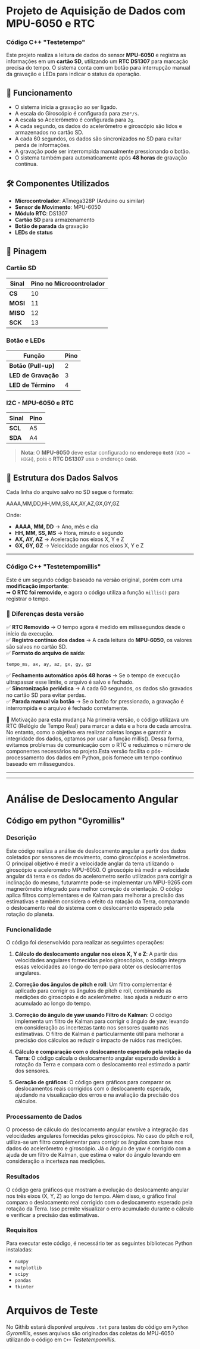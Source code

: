 # Projeto de Aquisição de Dados com MPU-6050 e RTC

### Código C++ "Testetempo"

Este projeto realiza a leitura de dados do sensor **MPU-6050** e registra as informações em um **cartão SD**, utilizando um **RTC DS1307** para marcação precisa do tempo. O sistema conta com um botão para interrupção manual da gravação e LEDs para indicar o status da operação.

## 🚀 **Funcionamento**
- O sistema inicia a gravação ao ser ligado.
- A escala do Giroscópio é configurada para ``250°/s``.
- A escala so Acelerômetro é configurada para ``2g``.
- A cada segundo, os dados do acelerômetro e giroscópio são lidos e armazenados no cartão SD.
- A cada 60 segundos, os dados são sincronizados no SD para evitar perda de informações.
- A gravação pode ser interrompida manualmente pressionando o botão.
- O sistema também para automaticamente após **48 horas** de gravação contínua.

## 🛠 **Componentes Utilizados**
- **Microcontrolador**: ATmega328P (Arduino ou similar)
- **Sensor de Movimento**: MPU-6050
- **Módulo RTC**: DS1307
- **Cartão SD** para armazenamento
- **Botão de parada** da gravação
- **LEDs de status**

## 🔌 **Pinagem**
### **Cartão SD**
| Sinal  | Pino no Microcontrolador |
|--------|-------------------------|
| **CS**  | 10 |
| **MOSI** | 11 |
| **MISO** | 12 |
| **SCK**  | 13 |

### **Botão e LEDs**
| Função  | Pino |
|---------|------|
| **Botão (Pull-up)** | 2 |
| **LED de Gravação** | 3 |
| **LED de Término** | 4 |

### **I2C - MPU-6050 e RTC**
| Sinal | Pino |
|-------|------|
| **SCL** | A5 |
| **SDA** | A4 |

> **Nota**: O **MPU-6050** deve estar configurado no **endereço `0x69`** (`AD0 = HIGH`), pois o **RTC DS1307** usa o endereço **`0x68`**.

## 📂 **Estrutura dos Dados Salvos**
Cada linha do arquivo salvo no SD segue o formato:

AAAA,MM,DD,HH,MM,SS,AX,AY,AZ,GX,GY,GZ

Onde:
- **AAAA, MM, DD** → Ano, mês e dia
- **HH, MM, SS, MS** → Hora, minuto e segundo
- **AX, AY, AZ** → Aceleração nos eixos X, Y e Z
- **GX, GY, GZ** → Velocidade angular nos eixos X, Y e Z
---
### Código C++ "Testetempomillis"

Este é um segundo código baseado na versão original, porém com uma **modificação importante**:  
➡ **O RTC foi removido**, e agora o código utiliza a função `millis()` para registrar o tempo.  

### 🔧 **Diferenças desta versão**  
✅ **RTC Removido** → O tempo agora é medido em milissegundos desde o início da execução.  
✅ **Registro contínuo dos dados** → A cada leitura do **MPU-6050**, os valores são salvos no cartão SD.  
✅ **Formato do arquivo de saída**:
```csv
tempo_ms, ax, ay, az, gx, gy, gz
````
✅ **Fechamento automático após 48 horas** → Se o tempo de execução ultrapassar esse limite, o arquivo é salvo e fechado.  
✅ **Sincronização periódica** → A cada 60 segundos, os dados são gravados no cartão SD para evitar perdas.  
✅ **Parada manual via botão** → Se o botão for pressionado, a gravação é interrompida e o arquivo é fechado corretamente.  

📜 Motivação para esta mudança
Na primeira versão, o código utilizava um RTC (Relógio de Tempo Real) para marcar a data e a hora de cada amostra. No entanto, como o objetivo era realizar coletas longas e garantir a integridade dos dados, optamos por usar a função millis(). Dessa forma, evitamos problemas de comunicação com o RTC e reduzimos o número de componentes necessários no projeto.Esta versão facilita o pós-processamento dos dados em Python, pois fornece um tempo contínuo baseado em milissegundos.



---
---

# Análise de Deslocamento Angular

## Código em python "Gyromillis"

### Descrição

Este código realiza a análise de deslocamento angular a partir dos dados coletados por sensores de movimento, como giroscópios e acelerômetros. O principal objetivo é medir a velocidade anglar da terra utilizando o giroscópio e acelerometro MPU-6050. O giroscópio irá medir a velocidade angular dá terra e os dados do acelerometro serão utilizados para corrigir a inclinação do mesmo, futuramnte pode-se implementar um MPU-9265 com magnerômetro integrado para melhor correção de orientação. O código aplica filtros complementares e de Kalman para melhorar a precisão das estimativas e também considera o efeito da rotação da Terra, comparando o deslocamento real do sistema com o deslocamento esperado pela rotação do planeta.

### Funcionalidade

O código foi desenvolvido para realizar as seguintes operações:

1. **Cálculo do deslocamento angular nos eixos X, Y e Z**: A partir das velocidades angulares fornecidas pelos giroscópios, o código integra essas velocidades ao longo do tempo para obter os deslocamentos angulares.
  
2. **Correção dos ângulos de pitch e roll**: Um filtro complementar é aplicado para corrigir os ângulos de pitch e roll, combinando as medições do giroscópio e do acelerômetro. Isso ajuda a reduzir o erro acumulado ao longo do tempo.

3. **Correção do ângulo de yaw usando Filtro de Kalman**: O código implementa um filtro de Kalman para corrigir o ângulo de yaw, levando em consideração as incertezas tanto nos sensores quanto nas estimativas. O filtro de Kalman é particularmente útil para melhorar a precisão dos cálculos ao reduzir o impacto de ruídos nas medições.

4. **Cálculo e comparação com o deslocamento esperado pela rotação da Terra**: O código calcula o deslocamento angular esperado devido à rotação da Terra e compara com o deslocamento real estimado a partir dos sensores.

5. **Geração de gráficos**: O código gera gráficos para comparar os deslocamentos reais corrigidos com o deslocamento esperado, ajudando na visualização dos erros e na avaliação da precisão dos cálculos.

### Processamento de Dados

O processo de cálculo do deslocamento angular envolve a integração das velocidades angulares fornecidas pelos giroscópios. No caso do pitch e roll, utiliza-se um filtro complementar para corrigir os ângulos com base nos dados do acelerômetro e giroscópio. Já o ângulo de yaw é corrigido com a ajuda de um filtro de Kalman, que estima o valor do ângulo levando em consideração a incerteza nas medições.

### Resultados

O código gera gráficos que mostram a evolução do deslocamento angular nos três eixos (X, Y, Z) ao longo do tempo. Além disso, o gráfico final compara o deslocamento real corrigido com o deslocamento esperado pela rotação da Terra. Isso permite visualizar o erro acumulado durante o cálculo e verificar a precisão das estimativas.

### Requisitos

Para executar este código, é necessário ter as seguintes bibliotecas Python instaladas:

- `numpy`
- `matplotlib`
- `scipy`
- `pandas`
- `tkinter`

# Arquivos de Teste

No Githib estará disponível arquivos ``.txt`` para testes do código em ``Python`` *Gyromillis*, esses arquivos são originados das coletas do MPU-6050 utilizando o código em ``C++`` *Testetempomillis*.

